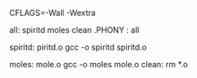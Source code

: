   
CFLAGS=-Wall -Wextra

all: spiritd moles clean
.PHONY : all

spiritd: piritd.o
	gcc -o spiritd spiritd.o

moles: mole.o
	gcc -o moles mole.o
clean: 
	rm *.o